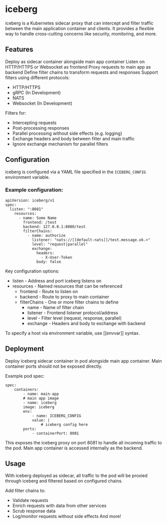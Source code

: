 # iceberg
iceberg is a Kubernetes sidecar proxy that can intercept and filter traffic between the main application container and clients. It provides a flexible way to handle cross-cutting concerns like security, monitoring, and more.

## Features
Deploy as sidecar container alongside main app container
Listen on HTTP/HTTPS or Websocket as frontend
Proxy requests to main app as backend
Define filter chains to transform requests and responses
Support filters using different protocols:
- HTTP/HTTPS
- gRPC (In Development)
- NATS
- Websocket (In Development)

Filters for:
- Intercepting requests
- Post-processing responses
- Parallel processing without side effects (e.g. logging)
- Exchange headers and body between filter and main traffic
- Ignore exchange mechanism for parallel filters

## Configuration
iceberg is configured via a YAML file specified in the `ICEBERG_CONFIG` environment variable.

### Example configuration:

    apiVersion: iceberg/v1
    spec:
      listen: ":8081"
        resources:
          - name: Some Name
            frontend: /test
            backend: 127.0.0.1:8080/test
            filterChains: 
              - name: authorize
                listener: "nats://[[default-nats]]/test.message.ok.>"
                level: "request|parallel"
                exchange: 
                  headers: 
                    - X-User-Token
                  body: false

Key configuration options:
- listen - Address and port iceberg listens on
- resources - Named resources that can be referenced
    - frontend - Route to listen on
    - backend - Route to proxy to main container
    - filterChains - One or more filter chains to define
        - name - Name of filter chain
        - listener - Frontend listener protocol/address
        - level - Filter level (request, response, parallel)
        - exchange - Headers and body to exchange with backend

To specify a host via environment variable, use [[envvar]] syntax.

## Deployment

Deploy iceberg sidecar container in pod alongside main app container. Main container ports should not be exposed directly.

Example pod spec:

    spec:
        containers:
            - name: main-app
            # main app image
            - name: iceberg 
            image: iceberg
            env:
                - name: ICEBERG_CONFIG
                value: |
                    # iceberg config here
            ports:
                - containerPort: 8081
        
This exposes the iceberg proxy on port 8081 to handle all incoming traffic to the pod. Main app container is accessed internally as the backend.

## Usage

With iceberg deployed as sidecar, all traffic to the pod will be proxied through iceberg and filtered based on configured chains.

Add filter chains to:
- Validate requests
- Enrich requests with data from other services
- Scrub response data
- Log/monitor requests without side effects
And more!
